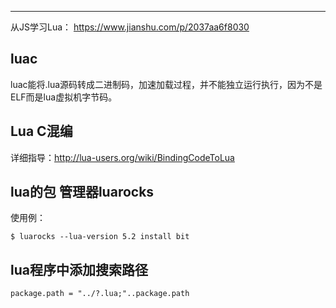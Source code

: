 ---

从JS学习Lua：
https://www.jianshu.com/p/2037aa6f8030



## luac

luac能将.lua源码转成二进制码，加速加载过程，并不能独立运行执行，因为不是ELF而是lua虚拟机字节码。



## Lua C混编

详细指导：http://lua-users.org/wiki/BindingCodeToLua



## lua的包 管理器luarocks

使用例：

```
$ luarocks --lua-version 5.2 install bit
```



## lua程序中添加搜索路径

```
package.path = "../?.lua;"..package.path
```

